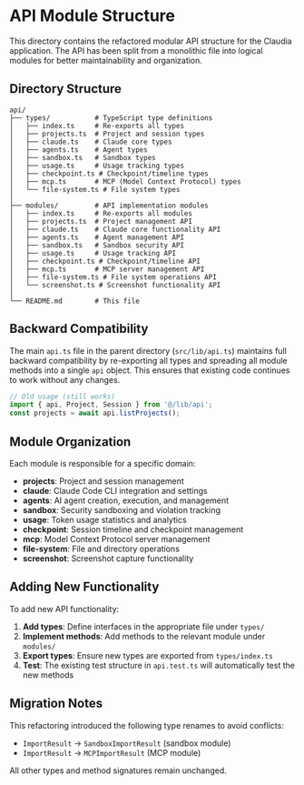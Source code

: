 # API Module Structure

This directory contains the refactored modular API structure for the Claudia application. The API has been split from a monolithic file into logical modules for better maintainability and organization.

## Directory Structure

```
api/
├── types/           # TypeScript type definitions
│   ├── index.ts     # Re-exports all types
│   ├── projects.ts  # Project and session types
│   ├── claude.ts    # Claude core types
│   ├── agents.ts    # Agent types
│   ├── sandbox.ts   # Sandbox types
│   ├── usage.ts     # Usage tracking types
│   ├── checkpoint.ts # Checkpoint/timeline types
│   ├── mcp.ts       # MCP (Model Context Protocol) types
│   └── file-system.ts # File system types
│
├── modules/         # API implementation modules
│   ├── index.ts     # Re-exports all modules
│   ├── projects.ts  # Project management API
│   ├── claude.ts    # Claude core functionality API
│   ├── agents.ts    # Agent management API
│   ├── sandbox.ts   # Sandbox security API
│   ├── usage.ts     # Usage tracking API
│   ├── checkpoint.ts # Checkpoint/timeline API
│   ├── mcp.ts       # MCP server management API
│   ├── file-system.ts # File system operations API
│   └── screenshot.ts # Screenshot functionality API
│
└── README.md        # This file
```

## Backward Compatibility

The main `api.ts` file in the parent directory (`src/lib/api.ts`) maintains full backward compatibility by re-exporting all types and spreading all module methods into a single `api` object. This ensures that existing code continues to work without any changes.

```typescript
// Old usage (still works)
import { api, Project, Session } from '@/lib/api';
const projects = await api.listProjects();
```

## Module Organization

Each module is responsible for a specific domain:

- **projects**: Project and session management
- **claude**: Claude Code CLI integration and settings
- **agents**: AI agent creation, execution, and management
- **sandbox**: Security sandboxing and violation tracking
- **usage**: Token usage statistics and analytics
- **checkpoint**: Session timeline and checkpoint management
- **mcp**: Model Context Protocol server management
- **file-system**: File and directory operations
- **screenshot**: Screenshot capture functionality

## Adding New Functionality

To add new API functionality:

1. **Add types**: Define interfaces in the appropriate file under `types/`
2. **Implement methods**: Add methods to the relevant module under `modules/`
3. **Export types**: Ensure new types are exported from `types/index.ts`
4. **Test**: The existing test structure in `api.test.ts` will automatically test the new methods

## Migration Notes

This refactoring introduced the following type renames to avoid conflicts:
- `ImportResult` → `SandboxImportResult` (sandbox module)
- `ImportResult` → `MCPImportResult` (MCP module)

All other types and method signatures remain unchanged.